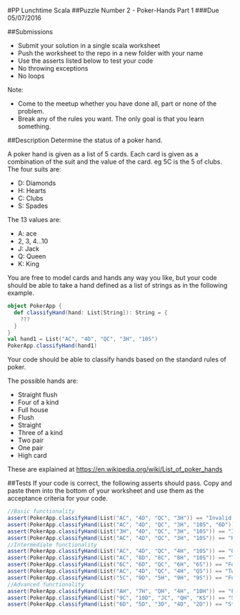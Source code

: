 #PP Lunchtime Scala 
##Puzzle Number 2 - Poker-Hands Part 1
###Due 05/07/2016

##Submissions
* Submit your solution in a single scala worksheet
* Push the worksheet to the repo in a new folder with your name
* Use the asserts listed below to test your code
* No throwing exceptions
* No loops

Note:
* Come to the meetup whether you have done all, part or none of the problem.
* Break any of the rules you want. The only goal is that you learn something.

##Description
Determine the status of a poker hand.

A poker hand is given as a list of 5 cards. 
Each card is given as a combination of the suit and the value of the card. eg 5C is the 5 of clubs.
The four suits are:
* D: Diamonds
* H: Hearts
* C: Clubs
* S: Spades

The 13 values are:
* A: ace
* 2, 3, 4...10
* J: Jack
* Q: Queen
* K: King

You are free to model cards and hands any way you like, but your code should be able to take a hand defined as a list of strings as in the following example.
```scala
object PokerApp {
  def classifyHand(hand: List[String]): String = {
    ???
  }
}
val hand1 = List("AC", "4D", "QC", "3H", "10S")
PokerApp.classifyHand(hand1)
```

Your code should be able to classify hands based on the standard rules of poker. 

The possible hands are:
* Straight flush
* Four of a kind
* Full house
* Flush
* Straight
* Three of a kind
* Two pair
* One pair
* High card

These are explained at https://en.wikipedia.org/wiki/List_of_poker_hands

##Tests
If your code is correct, the following asserts should pass. 
Copy and paste them into the bottom of your worksheet and use them as the acceptance criteria for your code.

```scala
//Basic functionality
assert(PokerApp.classifyHand(List("AC", "4D", "QC", "3H")) == "Invalid hand: Too few cards")
assert(PokerApp.classifyHand(List("AC", "4D", "QC", "3H", "10S", "6D")) == "Invalid hand: Too many cards")
assert(PokerApp.classifyHand(List("3H", "4D", "QC", "3H", "10S")) == "Invalid hand: Three of Hearts appears two times")
assert(PokerApp.classifyHand(List("AC", "4D", "QC", "3H", "10S")) == "High card: Queen of Clubs")
//Intermediate functionality
assert(PokerApp.classifyHand(List("AC", "4D", "QC", "4H", "10S")) == "One Pair: Fours")
assert(PokerApp.classifyHand(List("AC", "8D", "8C", "8H", "10S")) == "Three of a Kind: Eights")
assert(PokerApp.classifyHand(List("6C", "6D", "QC", "6H", "6S")) == "Four of a Kind: Sixes")
assert(PokerApp.classifyHand(List("AC", "4D", "QC", "4H", "QS")) == "Two Pair: Queens and Fours") //Larger card listed first
assert(PokerApp.classifyHand(List("5C", "9D", "5H", "9H", "9S")) == "Full House: Nines over Fives") //Larger card listed first
//Advanced functionality
assert(PokerApp.classifyHand(List("AH", "7H", "QH", "4H", "10H")) == "Flush: Hearts")
assert(PokerApp.classifyHand(List("9C", "10D", "JC", "QH", "KS")) == "Straight: Nine to King")
assert(PokerApp.classifyHand(List("6D", "5D", "3D", "4D", "2D")) == "Straight Flush: Two to Six")
```
